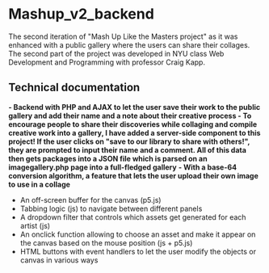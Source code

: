 # Mashup_v2_backend
The second iteration of "Mash Up Like the Masters project" as it was enhanced with a public gallery where the users can share their collages.
The second part of the project was developed in NYU class Web Development and Programming with professor Craig Kapp.

## Technical documentation
**- Backend with PHP and AJAX to let the user save their work to the public gallery and add their name and a note about their creative process
	- To encourage people to share their discoveries while collaging and compile creative work into a gallery, I have added a server-side component to this project! If the user clicks on "save to our library to share with others!", they are prompted to input their name and a comment. All of this data then gets packages into a JSON file which is parsed on an imagegallery.php page into a full-fledged gallery**
**- With a base-64 conversion algorithm, a feature that lets the user upload their own image to use in a collage**
- An off-screen buffer for the canvas (p5.js)
- Tabbing logic (js) to navigate between different panels
- A dropdown filter that controls which assets get generated for each artist (js)
- An onclick function allowing to choose an asset and make it appear on the canvas based on the mouse position (js + p5.js)
- HTML buttons with event handlers to let the user modify the objects or canvas in various ways 